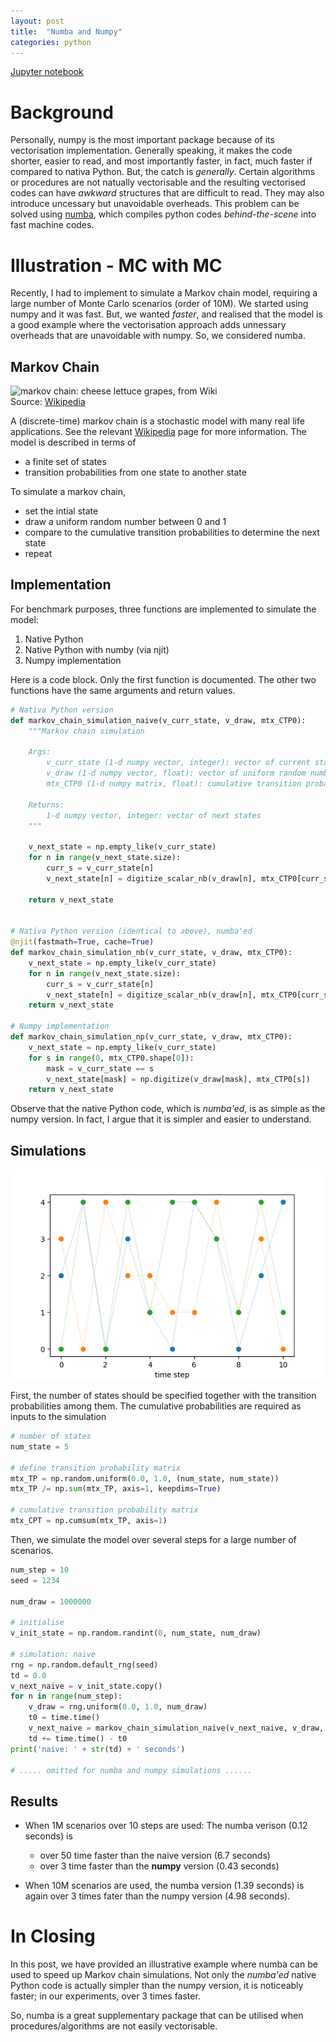 ```yaml
---
layout: post
title:  "Numba and Numpy"
categories: python
---
```


[Jupyter notebook](https://github.com/xyise/xyise/blob/main/notebook/numba/numba_numpy.ipynb)

# Background

Personally, numpy is the most important package because of its vectorisation implementation. Generally speaking, it makes the code shorter, easier to read, and most importantly faster, in fact, much faster if compared to nativa Python. But, the catch is *generally*. Certain algorithms or procedures are not natually vectorisable and the resulting vectorised codes can have *awkward* structures that are difficult to read. They may also introduce uncessary but unavoidable overheads. This problem can be solved using [numba](http://numba.pydata.org/), which compiles python codes *behind-the-scene* into fast machine codes. 

# Illustration - MC with MC

Recently, I had to implement to simulate a Markov chain model, requiring a large number of Monte Carlo scenarios (order of 10M). We started using numpy and it was fast. But, we wanted *faster*, and realised that the model is a good example where the vectorisation approach adds unnessary overheads that are unavoidable with numpy. So, we considered numba. 

## Markov Chain

![markov chain: cheese lettuce grapes, from Wiki](https://upload.wikimedia.org/wikipedia/commons/f/f2/Markov-cheese-lettuce-grapes.svg)\
Source: [Wikipedia](https://en.wikipedia.org/wiki/Markov_chain)

A (discrete-time) markov chain is a stochastic model with many real life applications. See the relevant [Wikipedia](https://en.wikipedia.org/wiki/Markov_chain) page for more information. The model is described in terms of
* a finite set of states
* transition probabilities from one state to another state

To simulate a markov chain, 
* set the intial state
* draw a uniform random number between 0 and 1
* compare to the cumulative transition probabilities to determine the next state
* repeat

## Implementation

For benchmark purposes, three functions are implemented to simulate the model:
1. Native Python
1. Native Python with numby (via njit)
1. Numpy implementation

Here is a code block. Only the first function is documented. The other two functions have the same arguments and return values. 

```python
# Nativa Python version
def markov_chain_simulation_naive(v_curr_state, v_draw, mtx_CTP0):
    """Markov chain simulation

    Args:
        v_curr_state (1-d numpy vector, integer): vector of current states
        v_draw (1-d numpy vector, float): vector of uniform random numbers between 0 and 1
        mtx_CTP0 (1-d numpy matrix, float): cumulative transition probability matrix without the last column (which consists of ones by definition)

    Returns:
        1-d numpy vector, integer: vector of next states
    """

    v_next_state = np.empty_like(v_curr_state)
    for n in range(v_next_state.size):
        curr_s = v_curr_state[n]
        v_next_state[n] = digitize_scalar_nb(v_draw[n], mtx_CTP0[curr_s])
    
    return v_next_state


# Nativa Python version (identical to above), numba'ed
@njit(fastmath=True, cache=True)
def markov_chain_simulation_nb(v_curr_state, v_draw, mtx_CTP0):
    v_next_state = np.empty_like(v_curr_state)
    for n in range(v_next_state.size):
        curr_s = v_curr_state[n]
        v_next_state[n] = digitize_scalar_nb(v_draw[n], mtx_CTP0[curr_s])
    return v_next_state

# Numpy implementation
def markov_chain_simulation_np(v_curr_state, v_draw, mtx_CTP0):
    v_next_state = np.empty_like(v_curr_state)
    for s in range(0, mtx_CTP0.shape[0]):
        mask = v_curr_state == s
        v_next_state[mask] = np.digitize(v_draw[mask], mtx_CTP0[s])
    return v_next_state
```

Observe that the native Python code, which is *numba'ed*, is as simple as the numpy version. In fact, I argue that it is simpler and easier to understand. 

## Simulations

![simulation](/assets/numba-fast/sample-paths.png)


First, the number of states should be specified together with the transition probabilities among them. The cumulative probabilities are required as inputs to the simulation

```python
# number of states
num_state = 5

# define transition probability matrix
mtx_TP = np.random.uniform(0.0, 1.0, (num_state, num_state))
mtx_TP /= np.sum(mtx_TP, axis=1, keepdims=True)

# cumulative transition probability matrix
mtx_CPT = np.cumsum(mtx_TP, axis=1)
```

Then, we simulate the model over several steps for a large number of scenarios. 

```python
num_step = 10
seed = 1234

num_draw = 1000000

# initialise
v_init_state = np.random.randint(0, num_state, num_draw)

# simulation: naive
rng = np.random.default_rng(seed)
td = 0.0
v_next_naive = v_init_state.copy()
for n in range(num_step):
    v_draw = rng.uniform(0.0, 1.0, num_draw)
    t0 = time.time()
    v_next_naive = markov_chain_simulation_naive(v_next_naive, v_draw, mtx_CPT0)
    td += time.time() - t0
print('naive: ' + str(td) + ' seconds')

# ..... omitted for numba and numpy simulations ......
```

## Results

* When 1M scenarios over 10 steps are used: The numba verison (0.12 seconds) is 
    * over 50 time faster than the naive version (6.7 seconds)
    * over 3 time faster than the **numpy** version (0.43 seconds)

* When 10M scenarios are used, the numba version (1.39 seconds) is again over 3 times fater than the numpy version (4.98 seconds).


# In Closing

In this post, we have provided an illustrative example where numba can be used to speed up Markov chain simulations. Not only the *numba'ed* native Python code is actually simpler than the numpy version, it is noticeably faster; in our experiments, over 3 times faster. 

So, numba is a great supplementary package that can be utilised when procedures/algorithms are not easily vectorisable. 